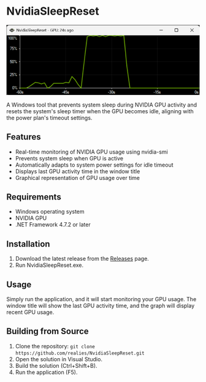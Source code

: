 # NvidiaSleepReset

![NvidiaSleepReset Screenshot](./app.png)

A Windows tool that prevents system sleep during NVIDIA GPU activity and resets the system's sleep timer when the GPU becomes idle, aligning with the power plan's timeout settings.

## Features

- Real-time monitoring of NVIDIA GPU usage using nvidia-smi
- Prevents system sleep when GPU is active
- Automatically adapts to system power settings for idle timeout
- Displays last GPU activity time in the window title
- Graphical representation of GPU usage over time

## Requirements

- Windows operating system
- NVIDIA GPU
- .NET Framework 4.7.2 or later

## Installation

1. Download the latest release from the [Releases](https://github.com/realies/NvidiaSleepReset/releases) page.
2. Run NvidiaSleepReset.exe.

## Usage

Simply run the application, and it will start monitoring your GPU usage. The window title will show the last GPU activity time, and the graph will display recent GPU usage.

## Building from Source

1. Clone the repository: `git clone https://github.com/realies/NvidiaSleepReset.git`
2. Open the solution in Visual Studio.
3. Build the solution (Ctrl+Shift+B).
4. Run the application (F5).
